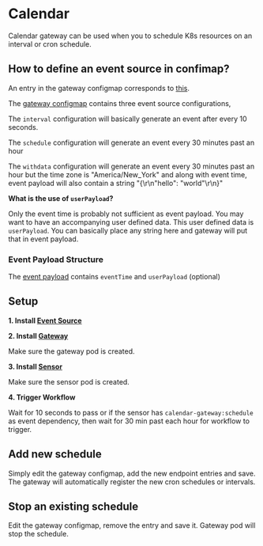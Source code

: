 # Calendar

Calendar gateway can be used when you to schedule K8s resources on an interval
or cron schedule.

## How to define an event source in confimap?
An entry in the gateway configmap corresponds to [this](https://github.com/argoproj/argo-events/blob/a913dafbf000eb05401ef2c847b29152af82977f/gateways/core/calendar/config.go#L35-L55).

The [gateway configmap](https://github.com/argoproj/argo-events/tree/master/examples/gateways/calendar-gateway-configmap.yaml) contains three event source configurations,

The `interval` configuration will basically generate an event after every 10 seconds.

The `schedule` configuration will generate an event every 30 minutes past an hour

The `withdata` configuration will generate an event every 30 minutes past an hour but the time zone is "America/New_York"
and along with event time, event payload will also contain a string  "{\r\n\"hello\": \"world\"\r\n}"

**What is the use of `userPayload`?**

Only the event time is probably not sufficient as event payload. You may want to have an accompanying user defined data.
This user defined data is `userPayload`. You can basically place any string here and gateway will put that in event payload.  


### Event Payload Structure
The [event payload](https://github.com/argoproj/argo-events/blob/a913dafbf000eb05401ef2c847b29152af82977f/gateways/core/calendar/config.go#L60-L64) contains `eventTime` and `userPayload` (optional)

## Setup
**1. Install [Event Source](https://github.com/argoproj/argo-events/tree/master/examples/event-sources/calendar.yaml)**

**2. Install [Gateway](https://github.com/argoproj/argo-events/tree/master/examples/gateways/calendar.yaml)**

Make sure the gateway pod is created.

**3. Install [Sensor](https://github.com/argoproj/argo-events/tree/master/examples/sensors/calendar.yaml)**

Make sure the sensor pod is created.

**4. Trigger Workflow**

Wait for 10 seconds to pass or if the sensor has `calendar-gateway:schedule` as event dependency, then wait for 30 min past each hour
for workflow to trigger.

## Add new schedule
Simply edit the gateway configmap, add the new endpoint entries and save. The gateway 
will automatically register the new cron schedules or intervals.

## Stop an existing schedule
Edit the gateway configmap, remove the entry and save it. Gateway pod will stop the schedule.
